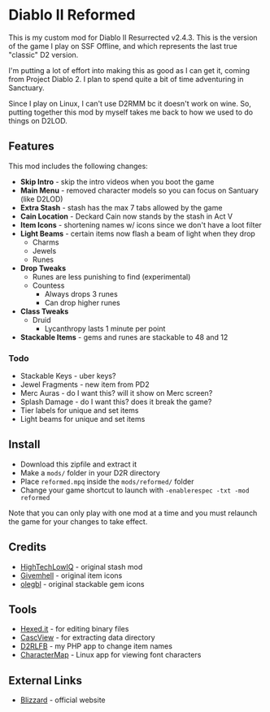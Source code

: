 # Diablo II Reformed

This is my custom mod for Diablo II Resurrected v2.4.3.  This is the version of the game I play on SSF Offline, and which represents the last true "classic" D2 version.

I'm putting a lot of effort into making this as good as I can get it, coming from Project Diablo 2.  I plan to spend quite a bit of time adventuring in Sanctuary.

Since I play on Linux, I can't use D2RMM bc it doesn't work on wine.  So, putting together this mod by myself takes me back to how we used to do things on D2LOD.

## Features

This mod includes the following changes:

- **Skip Intro** - skip the intro videos when you boot the game
- **Main Menu** - removed character models so you can focus on Santuary (like D2LOD)
- **Extra Stash** - stash has the max 7 tabs allowed by the game
- **Cain Location** - Deckard Cain now stands by the stash in Act V
- **Item Icons** - shortening names w/ icons since we don't have a loot filter
- **Light Beams** - certain items now flash a beam of light when they drop
    - Charms
    - Jewels
    - Runes
- **Drop Tweaks**
    - Runes are less punishing to find (experimental)
    - Countess
        - Always drops 3 runes
        - Can drop higher runes
- **Class Tweaks**
    - Druid
        - Lycanthropy lasts 1 minute per point
- **Stackable Items** - gems and runes are stackable to 48 and 12

### Todo

- Stackable Keys - uber keys?
- Jewel Fragments - new item from PD2
- Merc Auras - do I want this?  will it show on Merc screen?
- Splash Damage - do I want this?  does it break the game?
- Tier labels for unique and set items
- Light beams for unique and set items

## Install

- Download this zipfile and extract it
- Make a ``mods/`` folder in your D2R directory
- Place ``reformed.mpq`` inside the ``mods/reformed/`` folder
- Change your game shortcut to launch with ``-enablerespec -txt -mod reformed``

Note that you can only play with one mod at a time and you must relaunch the game for your changes to take effect.

## Credits

- [HighTechLowIQ](https://github.com/HighTechLowIQ/ModdingDiablo2Resurrected) - original stash mod
- [Givemhell](https://www.nexusmods.com/diablo2resurrected/mods/102?tab=files&file_id=507) - original item icons
- [olegbl](https://www.nexusmods.com/diablo2resurrected/mods/176?tab=description) - original stackable gem icons

## Tools

- [Hexed.it](https://hexed.it/) - for editing binary files
- [CascView](https://www.hiveworkshop.com/threads/ladiks-casc-viewer.331540/) - for extracting data directory
- [D2RLFB](https://github.com/whipowill/php-d2r-lfb) - my PHP app to change item names
- [CharacterMap](https://en.wikipedia.org/wiki/GNOME_Character_Map) - Linux app for viewing font characters

## External Links

- [Blizzard](https://diablo2.blizzard.com/en-us/) - official website